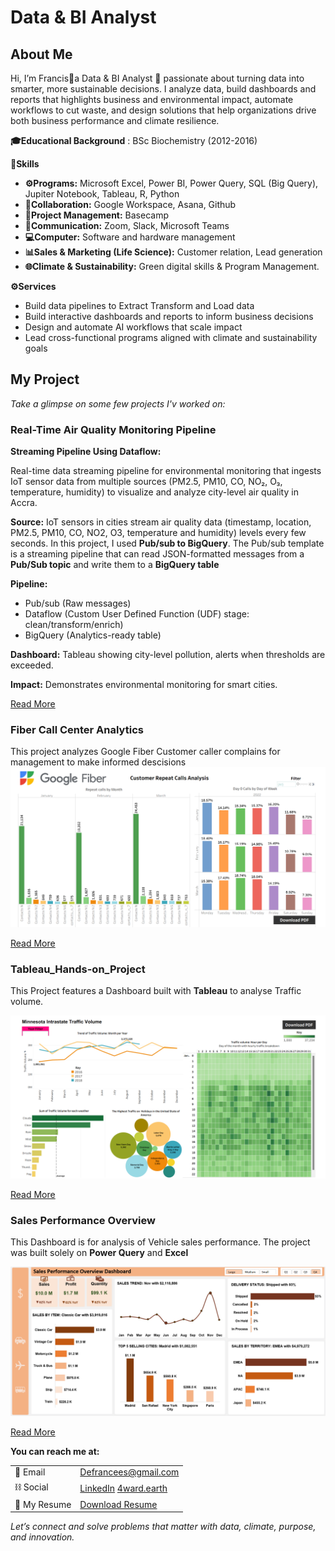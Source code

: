 # Data & BI Analyst
## About Me  
Hi, I’m Francis🙋a Data & BI Analyst 🤖 passionate about turning data into smarter, more sustainable decisions. I analyze data, build dashboards and reports that highlights business and environmental impact, automate workflows to cut waste, and design solutions that help organizations drive both business performance and climate resilience.

**🎓Educational Background** : BSc Biochemistry                                                                                                           (2012-2016)

**🧠Skills** 
- **⚙️Programs:** Microsoft Excel, Power BI, Power Query, SQL (Big Query), Jupiter Notebook, Tableau, R, Python
- **🤝Collaboration:** Google Workspace, Asana, Github
- **📖Project Management:** Basecamp
- **📣Communication:** Zoom, Slack, Microsoft Teams
- **💻Computer:** Software and hardware management
- **📊Sales & Marketing (Life Science):** Customer relation, Lead generation 
- **🌐Climate & Sustainability:** Green digital skills & Program Management.

**⚙️Services**  
- Build data pipelines to Extract Transform and Load data
- Build interactive dashboards and reports to inform business decisions
- Design and automate AI workflows that scale impact  
- Lead cross-functional programs aligned with climate and sustainability goals

## My Project  
*Take a glimpse on some few projects I'v worked on:*

### Real-Time Air Quality Monitoring Pipeline
**Streaming Pipeline Using Dataflow:**

Real-time data streaming pipeline for environmental monitoring that ingests IoT sensor data from multiple sources (PM2.5, PM10, CO, NO₂, O₃, temperature, humidity) to visualize and analyze city-level air quality in Accra.

**Source:** IoT sensors in cities stream air quality data (timestamp, location, PM2.5, PM10, CO, NO2, O3, temperature and humidity) levels every few seconds.
In this project, I used **Pub/sub to BigQuery**. The Pub/sub template is a streaming pipeline that can read JSON-formatted messages from a **Pub/Sub topic** and write them to a **BigQuery table**

**Pipeline:**
- Pub/sub (Raw messages)
- Dataflow (Custom User Defined Function (UDF) stage: clean/transform/enrich)
- BigQuery (Analytics-ready table)

**Dashboard:**
Tableau showing city-level pollution, alerts when thresholds are exceeded. 

**Impact:** Demonstrates environmental monitoring for smart cities.

[Read More](https://github.com/Partron1/realtime-analytics-pipeline)

### Fiber Call Center Analytics

This project analyzes Google Fiber Customer caller complains for management to make informed descisions
![Fiber_Caller](Dashboard_1.png)

[Read More](https://github.com/Partron1/fiber-caller-analytics)

### Tableau_Hands-on_Project

This Project features a Dashboard built with **Tableau** to analyse Traffic volume.

![Traffic Volume](Traffic_Dashboard1.png)

[Read More](https://github.com/Partron1/Tableau_Hands-on_Project/blob/main/README.md)

### Sales Performance Overview

This Dashboard is for analysis of Vehicle sales performance. The project was built solely on **Power Query** and **Excel**

![Sales Dashboard](Sales_Dashboard.png)

[Read More](https://github.com/Partron1/Sales_performance)


**You can reach me at:**

|            |                                                    |                                                            
|------------|----------------------------------------------------|
| 📧   Email   | [Defrancees@gmail.com](mailto:Defrancees@gmail.com)|
| ⛓️ Social        |[LinkedIn](https://linkedin.com/in/tekstain-gh)      [4ward.earth](https://circle.4ward.earth/u/fc41d176)|
| 💼 My Resume     | [Download Resume](assets/Resume.pdf) |


*Let’s connect and solve problems that matter with data, climate, purpose, and innovation.*
